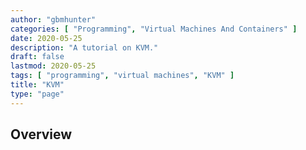 ```yaml
---
author: "gbmhunter"
categories: [ "Programming", "Virtual Machines And Containers" ]
date: 2020-05-25
description: "A tutorial on KVM."
draft: false
lastmod: 2020-05-25
tags: [ "programming", "virtual machines", "KVM" ]
title: "KVM"
type: "page"
---
```


## Overview

